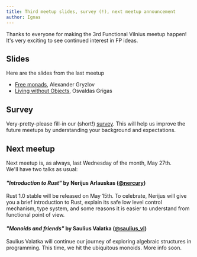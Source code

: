 ```yaml
---
title: Third meetup slides, survey (!), next meetup announcement
author: Ignas
---
```


Thanks to everyone for making the 3rd Functional Vilnius meetup happen!
It's very exciting to see continued interest in FP ideas.

Slides
------

Here are the slides from the last meetup

* [Free monads](/meetups/meetups/2015-04-29-functional-vilnius-03/freemonads.pdf), Alexander Gryzlov
* [Living without Objects](http://ogrigas.github.io/living-without-objects/), Osvaldas Grigas


Survey
------

Very-pretty-please fill-in our (short!) [survey](http://goo.gl/mvnkjK). This
will help us improve the future meetups by understanding your background and
expectations.


Next meetup
-----------

Next meetup is, as always, last Wednesday of the month, May 27th.\
We'll have two talks as usual:

#### *"Introduction to Rust"* by Nerijus Arlauskas ([\@nercury](https://twitter.com/nercury))

Rust 1.0 stable will be released on May 15th. To celebrate, Nerijus will give
you a brief introduction to Rust, explain its safe low level control mechanism,
type system, and some reasons it is easier to understand from functional point
of view.


#### *"Monoids and friends"* by Saulius Valatka ([\@saulius_vl](https://twitter.com/saulius_vl))

Saulius Valatka will continue our journey of exploring algebraic structures in programming.
This time, we hit the ubiquitous monoids. More info soon.

